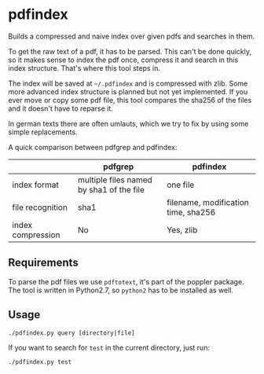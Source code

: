 # pdfindex

Builds a compressed and naive index over given pdfs and searches in them.

To get the raw text of a pdf, it has to be parsed.
This can't be done quickly, so it makes sense to index the pdf once, compress it and search in this index structure.
That's where this tool steps in.

The index will be saved at `~/.pdfindex` and is compressed with zlib.
Some more advanced index structure is planned but not yet implemented.
If you ever move or copy some pdf file, this tool compares the sha256 of the files and it doesn't have to reparse it.

In german texts there are often umlauts, which we try to fix by using some simple replacements.

A quick comparison between pdfgrep and pdfindex:

|  | pdfgrep | pdfindex
|--- | --- | ---
|index format | multiple files named by sha1 of the file | one file
|file recognition | sha1 | filename, modification time, sha256
|index compression | No | Yes, zlib


## Requirements

To parse the pdf files we use `pdftotext`, it's part of the poppler package.
The tool is written in Python2.7, so `python2` has to be installed as well.


## Usage

```
./pdfindex.py query [directory|file]
```

If you want to search for `test` in the current directory, just run:
```
./pdfindex.py test
```
